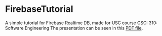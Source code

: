 # FirebaseTutorial
A simple tutorial for Firebase Realtime DB, made for USC course CSCI 310: Software Engineering
The presentation can be seen in this [PDF file](https://github.com/briankim113/FirebaseTutorial/blob/main/Firebase%20Tutorial.pdf).
